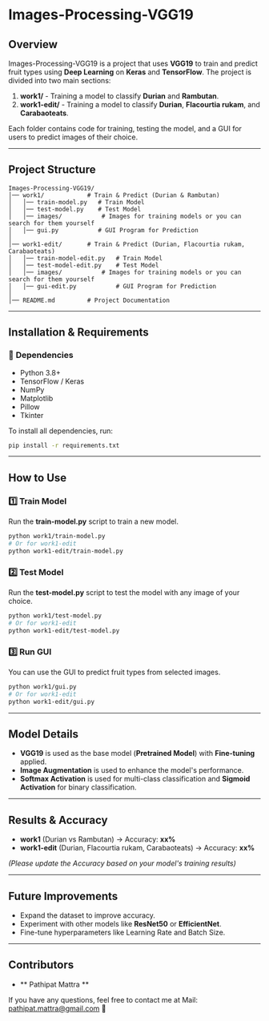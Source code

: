 # Images-Processing-VGG19

## Overview
Images-Processing-VGG19 is a project that uses **VGG19** to train and predict fruit types using **Deep Learning** on **Keras** and **TensorFlow**. The project is divided into two main sections:

1. **work1/** - Training a model to classify **Durian** and **Rambutan**.
2. **work1-edit/** - Training a model to classify **Durian**, **Flacourtia rukam**, and **Carabaoteats**.

Each folder contains code for training, testing the model, and a GUI for users to predict images of their choice.

---

## Project Structure
```
Images-Processing-VGG19/
│── work1/            # Train & Predict (Durian & Rambutan)
│   │── train-model.py   # Train Model
│   │── test-model.py    # Test Model
│   │── images/           # Images for training models or you can search for them yourself
│   │── gui.py           # GUI Program for Prediction
│
│── work1-edit/       # Train & Predict (Durian, Flacourtia rukam, Carabaoteats)
│   │── train-model-edit.py   # Train Model
│   │── test-model-edit.py    # Test Model
│   │── images/           # Images for training models or you can search for them yourself
│   │── gui-edit.py           # GUI Program for Prediction
│
│── README.md         # Project Documentation
```

---

## Installation & Requirements
### 🔧 **Dependencies**
- Python 3.8+
- TensorFlow / Keras
- NumPy
- Matplotlib
- Pillow
- Tkinter

To install all dependencies, run:
```sh
pip install -r requirements.txt
```

---

## How to Use
### 1️⃣ **Train Model**
Run the **train-model.py** script to train a new model.
```sh
python work1/train-model.py
# Or for work1-edit
python work1-edit/train-model.py
```

### 2️⃣ **Test Model**
Run the **test-model.py** script to test the model with any image of your choice.
```sh
python work1/test-model.py
# Or for work1-edit
python work1-edit/test-model.py
```

### 3️⃣ **Run GUI**
You can use the GUI to predict fruit types from selected images.
```sh
python work1/gui.py
# Or for work1-edit
python work1-edit/gui.py
```

---

## Model Details
- **VGG19** is used as the base model (**Pretrained Model**) with **Fine-tuning** applied.
- **Image Augmentation** is used to enhance the model's performance.
- **Softmax Activation** is used for multi-class classification and **Sigmoid Activation** for binary classification.

---

## Results & Accuracy
- **work1** (Durian vs Rambutan) → Accuracy: **xx%**
- **work1-edit** (Durian, Flacourtia rukam, Carabaoteats) → Accuracy: **xx%**

*(Please update the Accuracy based on your model's training results)*

---

## Future Improvements
- Expand the dataset to improve accuracy.
- Experiment with other models like **ResNet50** or **EfficientNet**.
- Fine-tune hyperparameters like Learning Rate and Batch Size.

---

## Contributors
- ** Pathipat Mattra **

If you have any questions, feel free to contact me at Mail: pathipat.mattra@gmail.com 🙌
